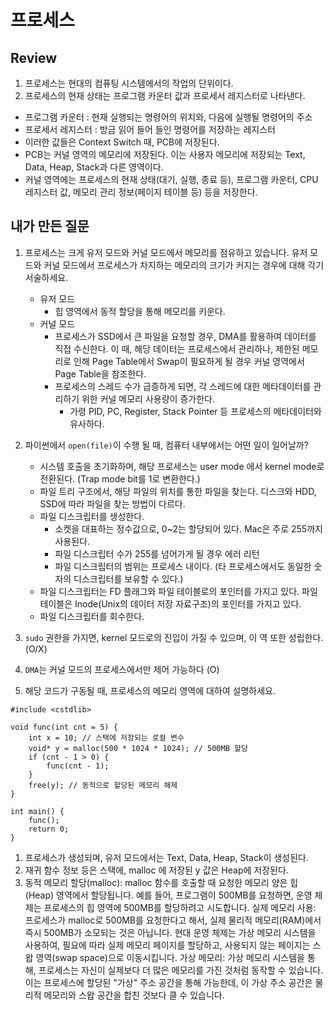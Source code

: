 # 프로세스
## Review
1. 프로세스는 현대의 컴퓨팅 시스템에서의 작업의 단위이다.
2. 프로세스의 현재 상태는 프로그램 카운터 값과 프로세서 레지스터로 나타낸다. 
- 프로그램 카운터 : 현재 실행되는 명령어의 위치와, 다음에 실행될 명령어의 주소
- 프로세서 레지스터 : 방금 읽어 들어 들인 명령어를 저장하는 레지스터 
- 이러한 값들은 Context Switch 때, PCB에 저장된다. 
- PCB는 커널 영역의 메모리에 저장된다. 이는 사용자 메모리에 저장되는 Text, Data, Heap, Stack과 다른 영역이다.
- 커널 영역에는 프로세스의 현재 상태(대기, 실행, 종료 등), 프로그램 카운터, CPU 레지스터 값, 메모리 관리 정보(페이지 테이블 등) 등을 저장한다.


## 내가 만든 질문
1. 프로세스는 크게 유저 모드와 커널 모드에서 메모리를 점유하고 있습니다. 유저 모드와 커널 모드에서 프로세스가 차지하는 메모리의 크기가 커지는 경우에 대해 각기 서술하세요.
   - 유저 모드
     - 힙 영역에서 동적 할당을 통해 메모리를 키운다. 
   - 커널 모드 
     - 프로세스가 SSD에서 큰 파일을 요청할 경우, DMA를 활용하여 데이터를 직접 수신한다. 이 때, 해당 데이터는 프로세스에서 관리하나, 제한된 메모리로 인해 Page Table에서 Swap이 필요하게 될 경우 커널 영역에서 Page Table을 참조한다. 
     - 프로세스의 스레드 수가 급증하게 되면, 각 스레드에 대한 메타데이터를 관리하기 위한 커널 메모리 사용량이 증가한다. 
       - 가령 PID, PC, Register, Stack Pointer 등 프로세스의 메타데이터와 유사하다.
       
2. 파이썬에서 `open(file)`이 수행 될 때, 컴퓨터 내부에서는 어떤 일이 일어날까?
   - 시스템 호출을 초기화하며, 해당 프로세스는 user mode 에서 kernel mode로 전환된다. (Trap mode bit를 1로 변환한다.)
   - 파일 트리 구조에서, 해당 파일의 위치를 통한 파일을 찾는다. 디스크와 HDD, SSD에 따라 파일을 찾는 방법이 다르다.
   - 파일 디스크립터를 생성한다. 
     - 소켓을 대표하는 정수값으로, 0~2는 할당되어 있다. Mac은 주로 255까지 사용된다. 
     - 파일 디스크립터 수가 255를 넘어가게 될 경우 에러 리턴
     - 파일 디스크립터의 범위는 프로세스 내이다. (타 프로세스에서도 동일한 숫자의 디스크립터를 보유할 수 있다.)
   - 파일 디스크립터는 FD 플래그와 파일 테이블로의 포인터를 가지고 있다. 파일 테이블은 Inode(Unix의 데이터 저장 자료구조)의 포인터를 가지고 있다. 
   - 파일 디스크립터를 회수한다.
   
3. `sudo` 권한을 가지면, kernel 모드로의 진입이 가질 수 있으며, 이 역 또한 성립한다. (O/X)
4. `DMA`는 커널 모드의 프로세스에서만 제어 가능하다 (O)
5. 해당 코드가 구동될 때, 프로세스의 메모리 영역에 대하여 설명하세요.
```
#include <cstdlib>

void func(int cnt = 5) {
    int x = 10; // 스택에 저장되는 로컬 변수
    void* y = malloc(500 * 1024 * 1024); // 500MB 할당
    if (cnt - 1 > 0) {
        func(cnt - 1);
    }
    free(y); // 동적으로 할당된 메모리 해제
}

int main() {
    func();
    return 0;
}

```
1. 프로세스가 생성되며, 유저 모드에서는 Text, Data, Heap, Stack이 생성된다.
2. 재귀 함수 정보 등은 스택에, malloc 에 저장된 y 값은 Heap에 저장된다.
3. 동적 메모리 할당(malloc): malloc 함수를 호출할 때 요청한 메모리 양은 힙(Heap) 영역에서 할당됩니다. 예를 들어, 프로그램이 500MB를 요청하면, 운영 체제는 프로세스의 힙 영역에 500MB를 할당하려고 시도합니다.
실제 메모리 사용: 프로세스가 malloc로 500MB를 요청한다고 해서, 실제 물리적 메모리(RAM)에서 즉시 500MB가 소모되는 것은 아닙니다. 현대 운영 체제는 가상 메모리 시스템을 사용하여, 필요에 따라 실제 메모리 페이지를 할당하고, 사용되지 않는 페이지는 스왑 영역(swap space)으로 이동시킵니다.
가상 메모리: 가상 메모리 시스템을 통해, 프로세스는 자신이 실제보다 더 많은 메모리를 가진 것처럼 동작할 수 있습니다. 이는 프로세스에 할당된 "가상" 주소 공간을 통해 가능한데, 이 가상 주소 공간은 물리적 메모리와 스왑 공간을 합친 것보다 클 수 있습니다.
